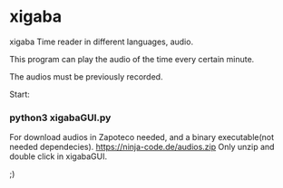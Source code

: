 # xigaba
xigaba Time reader in different languages, audio.

This program can play the audio of the time every certain minute.

The audios must be previously recorded.

Start:

### python3 xigabaGUI.py

For download audios in Zapoteco needed, and a binary executable(not needed dependecies). 
https://ninja-code.de/audios.zip
Only unzip and double click in xigabaGUI.

;)
